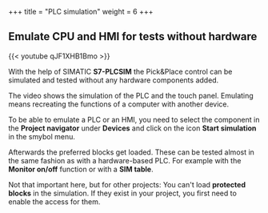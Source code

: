 +++
title = "PLC simulation"
weight = 6
+++

## Emulate CPU and HMI for tests without hardware

<div class="shadow">
  {{< youtube qJF1XHB1Bmo >}}
</div>

With the help of SIMATIC **S7-PLCSIM** the Pick&Place control can be simulated and tested without any hardware components added.

The video shows the simulation of the PLC and the touch panel. Emulating means recreating the functions of a computer with another device.

To be able to emulate a PLC or an HMI, you need to select the component in the **Project navigator** under **Devices** and click on the icon **Start simulation** in the smybol menu.

Afterwards the preferred blocks get loaded. These can be tested almost in the same fashion as with a hardware-based PLC. For example with the **Monitor on/off** function or with a **SIM table**.

Not that important here, but for other projects: You can't load **protected blocks** in the simulation. If they exist in your project, you first need to enable the access for them.